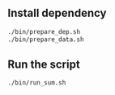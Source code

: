 
## Install dependency

```sh
./bin/prepare_dep.sh
./bin/prepare_data.sh
```

## Run the script

```
./bin/run_sum.sh
```

